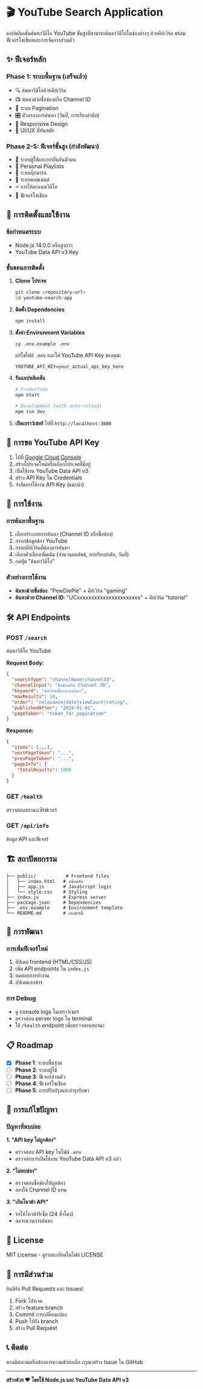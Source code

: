 # 🎬 YouTube Search Application

แอปพลิเคชันค้นหาวิดีโอ YouTube ขั้นสูงที่สามารถค้นหาวิดีโอในช่องต่างๆ ด้วยคีย์เวิร์ด พร้อมฟีเจอร์โซเชียลและการจัดการส่วนตัว

## ✨ ฟีเจอร์หลัก

### Phase 1: ระบบพื้นฐาน (เสร็จแล้ว)
- 🔍 ค้นหาวิดีโอด้วยคีย์เวิร์ด
- 📺 ค้นหาด้วยชื่อช่องหรือ Channel ID
- 📄 ระบบ Pagination
- 🎛️ ตัวกรองการค้นหา (วันที่, การเรียงลำดับ)
- 📱 Responsive Design
- 🎨 UI/UX ที่ทันสมัย

### Phase 2-5: ฟีเจอร์ขั้นสูง (กำลังพัฒนา)
- 👤 ระบบผู้ใช้และการยืนยันตัวตน
- 📝 Personal Playlists
- 🔖 ระบบบุ๊กมาร์ก
- 💬 ระบบคอมเมนต์
- ⭐ การให้คะแนนวิดีโอ
- 🤝 ฟีเจอร์โซเชียล

## 🚀 การติดตั้งและใช้งาน

### ข้อกำหนดระบบ
- Node.js 14.0.0 หรือสูงกว่า
- YouTube Data API v3 Key

### ขั้นตอนการติดตั้ง

1. **Clone โปรเจค**
   ```bash
   git clone <repository-url>
   cd youtube-search-app
   ```

2. **ติดตั้ง Dependencies**
   ```bash
   npm install
   ```

3. **ตั้งค่า Environment Variables**
   ```bash
   cp .env.example .env
   ```
   
   แก้ไขไฟล์ `.env` และใส่ YouTube API Key ของคุณ:
   ```
   YOUTUBE_API_KEY=your_actual_api_key_here
   ```

4. **รันแอปพลิเคชัน**
   ```bash
   # Production
   npm start
   
   # Development (with auto-reload)
   npm run dev
   ```

5. **เปิดเบราว์เซอร์**
   ไปที่ `http://localhost:3000`

## 🔑 การขอ YouTube API Key

1. ไปที่ [Google Cloud Console](https://console.cloud.google.com/)
2. สร้างโปรเจคใหม่หรือเลือกโปรเจคที่มีอยู่
3. เปิดใช้งาน YouTube Data API v3
4. สร้าง API Key ใน Credentials
5. จำกัดการใช้งาน API Key (แนะนำ)

## 📖 การใช้งาน

### การค้นหาพื้นฐาน
1. เลือกประเภทการค้นหา (Channel ID หรือชื่อช่อง)
2. กรอกข้อมูลช่อง YouTube
3. กรอกคีย์เวิร์ดที่ต้องการค้นหา
4. เลือกตัวเลือกเพิ่มเติม (จำนวนผลลัพธ์, การเรียงลำดับ, วันที่)
5. กดปุ่ม "ค้นหาวิดีโอ"

### ตัวอย่างการใช้งาน
- **ค้นหาด้วยชื่อช่อง**: "PewDiePie" + คีย์เวิร์ด "gaming"
- **ค้นหาด้วย Channel ID**: "UCxxxxxxxxxxxxxxxxxxxxxx" + คีย์เวิร์ด "tutorial"

## 🛠️ API Endpoints

### POST `/search`
ค้นหาวิดีโอ YouTube

**Request Body:**
```json
{
  "searchType": "channelName|channelId",
  "channelInput": "ชื่อช่องหรือ Channel ID",
  "keyword": "คีย์เวิร์ดที่ต้องการค้นหา",
  "maxResults": 10,
  "order": "relevance|date|viewCount|rating",
  "publishedAfter": "2024-01-01",
  "pageToken": "token_for_pagination"
}
```

**Response:**
```json
{
  "items": [...],
  "nextPageToken": "...",
  "prevPageToken": "...",
  "pageInfo": {
    "totalResults": 1000
  }
}
```

### GET `/health`
ตรวจสอบสถานะเซิร์ฟเวอร์

### GET `/api/info`
ข้อมูล API และฟีเจอร์

## 🏗️ สถาปัตยกรรม

```
├── public/           # Frontend files
│   ├── index.html   # หน้าหลัก
│   ├── app.js       # JavaScript logic
│   └── style.css    # Styling
├── index.js         # Express server
├── package.json     # Dependencies
├── .env.example     # Environment template
└── README.md        # เอกสารนี้
```

## 🔧 การพัฒนา

### การเพิ่มฟีเจอร์ใหม่
1. อัปเดต frontend (HTML/CSS/JS)
2. เพิ่ม API endpoints ใน `index.js`
3. ทดสอบการทำงาน
4. อัปเดตเอกสาร

### การ Debug
- ดู console logs ในเบราว์เซอร์
- ตรวจสอบ server logs ใน terminal
- ใช้ `/health` endpoint เพื่อตรวจสอบสถานะ

## 📋 Roadmap

- [x] **Phase 1**: ระบบพื้นฐาน
- [ ] **Phase 2**: ระบบผู้ใช้
- [ ] **Phase 3**: ฟีเจอร์ส่วนตัว
- [ ] **Phase 4**: ฟีเจอร์โซเชียล
- [ ] **Phase 5**: การปรับปรุงและบำรุงรักษา

## 🐛 การแก้ไขปัญหา

### ปัญหาที่พบบ่อย

**1. "API key ไม่ถูกต้อง"**
- ตรวจสอบ API key ในไฟล์ `.env`
- ตรวจสอบว่าเปิดใช้งาน YouTube Data API v3 แล้ว

**2. "ไม่พบช่อง"**
- ตรวจสอบชื่อช่องให้ถูกต้อง
- ลองใช้ Channel ID แทน

**3. "เกินโควต้า API"**
- รอให้โควต้ารีเซ็ต (24 ชั่วโมง)
- ลดจำนวนการค้นหา

## 📄 License

MIT License - ดูรายละเอียดในไฟล์ LICENSE

## 🤝 การมีส่วนร่วม

ยินดีรับ Pull Requests และ Issues! 

1. Fork โปรเจค
2. สร้าง feature branch
3. Commit การเปลี่ยนแปลง
4. Push ไปยัง branch
5. สร้าง Pull Request

## 📞 ติดต่อ

หากมีคำถามหรือต้องการความช่วยเหลือ กรุณาสร้าง Issue ใน GitHub

---

**สร้างด้วย ❤️ โดยใช้ Node.js และ YouTube Data API v3**